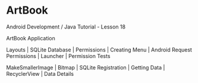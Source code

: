 # ArtBook

Android Development / Java Tutorial - Lesson 18

ArtBook Application

Layouts | SQLite Database | Permissions | Creating Menu | Android Request Permissions | Launcher | Permission Tests

MakeSmallerImage | Bitmap | SQLite Registration | Getting Data | RecyclerView | Data Details
